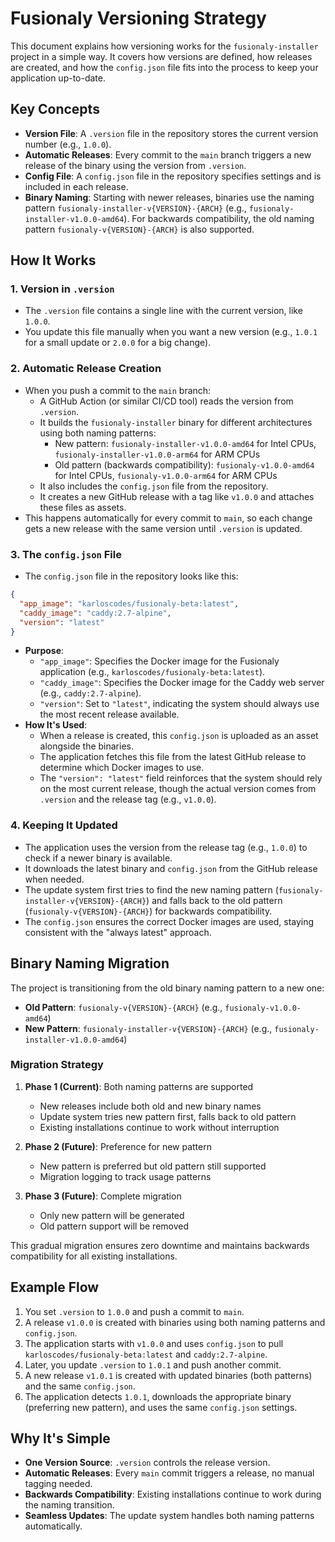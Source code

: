 # Fusionaly Versioning Strategy

This document explains how versioning works for the `fusionaly-installer` project in a simple way. It covers how versions are defined, how releases are created, and how the `config.json` file fits into the process to keep your application up-to-date.

## Key Concepts

- **Version File**: A `.version` file in the repository stores the current version number (e.g., `1.0.0`).
- **Automatic Releases**: Every commit to the `main` branch triggers a new release of the binary using the version from `.version`.
- **Config File**: A `config.json` file in the repository specifies settings and is included in each release.
- **Binary Naming**: Starting with newer releases, binaries use the naming pattern `fusionaly-installer-v{VERSION}-{ARCH}` (e.g., `fusionaly-installer-v1.0.0-amd64`). For backwards compatibility, the old naming pattern `fusionaly-v{VERSION}-{ARCH}` is also supported.

## How It Works

### 1. Version in `.version`

- The `.version` file contains a single line with the current version, like `1.0.0`.
- You update this file manually when you want a new version (e.g., `1.0.1` for a small update or `2.0.0` for a big change).

### 2. Automatic Release Creation

- When you push a commit to the `main` branch:
  - A GitHub Action (or similar CI/CD tool) reads the version from `.version`.
  - It builds the `fusionaly-installer` binary for different architectures using both naming patterns:
    - New pattern: `fusionaly-installer-v1.0.0-amd64` for Intel CPUs, `fusionaly-installer-v1.0.0-arm64` for ARM CPUs
    - Old pattern (backwards compatibility): `fusionaly-v1.0.0-amd64` for Intel CPUs, `fusionaly-v1.0.0-arm64` for ARM CPUs
  - It also includes the `config.json` file from the repository.
  - It creates a new GitHub release with a tag like `v1.0.0` and attaches these files as assets.
- This happens automatically for every commit to `main`, so each change gets a new release with the same version until `.version` is updated.

### 3. The `config.json` File

- The `config.json` file in the repository looks like this:

```json
{
  "app_image": "karloscodes/fusionaly-beta:latest",
  "caddy_image": "caddy:2.7-alpine",
  "version": "latest"
}
```

- **Purpose**:
  - `"app_image"`: Specifies the Docker image for the Fusionaly application (e.g., `karloscodes/fusionaly-beta:latest`).
  - `"caddy_image"`: Specifies the Docker image for the Caddy web server (e.g., `caddy:2.7-alpine`).
  - `"version"`: Set to `"latest"`, indicating the system should always use the most recent release available.
- **How It's Used**:
  - When a release is created, this `config.json` is uploaded as an asset alongside the binaries.
  - The application fetches this file from the latest GitHub release to determine which Docker images to use.
  - The `"version": "latest"` field reinforces that the system should rely on the most current release, though the actual version comes from `.version` and the release tag (e.g., `v1.0.0`).

### 4. Keeping It Updated

- The application uses the version from the release tag (e.g., `1.0.0`) to check if a newer binary is available.
- It downloads the latest binary and `config.json` from the GitHub release when needed.
- The update system first tries to find the new naming pattern (`fusionaly-installer-v{VERSION}-{ARCH}`) and falls back to the old pattern (`fusionaly-v{VERSION}-{ARCH}`) for backwards compatibility.
- The `config.json` ensures the correct Docker images are used, staying consistent with the "always latest" approach.

## Binary Naming Migration

The project is transitioning from the old binary naming pattern to a new one:

- **Old Pattern**: `fusionaly-v{VERSION}-{ARCH}` (e.g., `fusionaly-v1.0.0-amd64`)
- **New Pattern**: `fusionaly-installer-v{VERSION}-{ARCH}` (e.g., `fusionaly-installer-v1.0.0-amd64`)

### Migration Strategy

1. **Phase 1 (Current)**: Both naming patterns are supported

   - New releases include both old and new binary names
   - Update system tries new pattern first, falls back to old pattern
   - Existing installations continue to work without interruption

2. **Phase 2 (Future)**: Preference for new pattern

   - New pattern is preferred but old pattern still supported
   - Migration logging to track usage patterns

3. **Phase 3 (Future)**: Complete migration
   - Only new pattern will be generated
   - Old pattern support will be removed

This gradual migration ensures zero downtime and maintains backwards compatibility for all existing installations.

## Example Flow

1. You set `.version` to `1.0.0` and push a commit to `main`.
2. A release `v1.0.0` is created with binaries using both naming patterns and `config.json`.
3. The application starts with `v1.0.0` and uses `config.json` to pull `karloscodes/fusionaly-beta:latest` and `caddy:2.7-alpine`.
4. Later, you update `.version` to `1.0.1` and push another commit.
5. A new release `v1.0.1` is created with updated binaries (both patterns) and the same `config.json`.
6. The application detects `1.0.1`, downloads the appropriate binary (preferring new pattern), and uses the same `config.json` settings.

## Why It's Simple

- **One Version Source**: `.version` controls the release version.
- **Automatic Releases**: Every `main` commit triggers a release, no manual tagging needed.
- **Backwards Compatibility**: Existing installations continue to work during the naming transition.
- **Seamless Updates**: The update system handles both naming patterns automatically.
